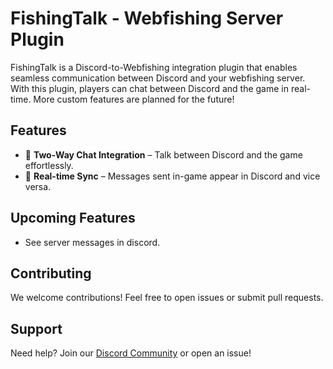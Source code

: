 # FishingTalk - Webfishing Server Plugin

FishingTalk is a Discord-to-Webfishing integration plugin that enables seamless communication between Discord and your webfishing server. With this plugin, players can chat between Discord and the game in real-time. More custom features are planned for the future!

## Features
- 💬 **Two-Way Chat Integration** – Talk between Discord and the game effortlessly.
- 🔄 **Real-time Sync** – Messages sent in-game appear in Discord and vice versa.

## Upcoming Features
- See server messages in discord.

## Contributing
We welcome contributions! Feel free to open issues or submit pull requests.

## Support
Need help? Join our [Discord Community](https://discord.gg/7PQUdNJVhD) or open an issue!
